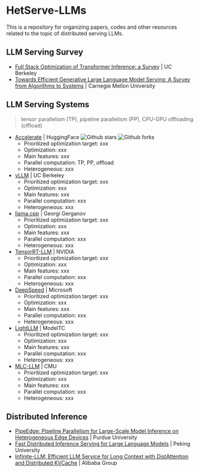 # HetServe-LLMs
This is a repository for organizing papers, codes and other resources related to the topic of distributed serving LLMs.

## LLM Serving Survey
- [Full Stack Optimization of Transformer Inference: a Survey](https://arxiv.org/abs/2302.14017) | UC Berkeley
- [Towards Efficient Generative Large Language Model Serving: A Survey from Algorithms to Systems](https://arxiv.org/pdf/2312.15234) | Carnegie Mellon University

## LLM Serving Systems
> tensor parallelism (TP), pipeline parallelism (PP), CPU-GPU offloading (offload)

- [Accelerate](https://github.com/huggingface/accelerate) | HuggingFace ![Github stars](https://img.shields.io/github/stars/huggingface/accelerate.svg) ![Github forks](https://img.shields.io/github/forks/huggingface/accelerate.svg)
  - Prioritized optimization target: xxx
  - Optimization: xxx
  - Main features: xxx
  - Parallel computation: TP, PP, offload
  - Heterogeneous: xxx 
- [vLLM](https://github.com/vllm-project/vllm) | UC Berkeley
  - Prioritized optimization target: xxx
  - Optimization: xxx
  - Main features: xxx
  - Parallel computation: xxx
  - Heterogeneous: xxx 
- [llama.cpp](https://github.com/ggerganov/llama.cpp) | Georgi Gerganov
  - Prioritized optimization target: xxx
  - Optimization: xxx
  - Main features: xxx
  - Parallel computation: xxx
  - Heterogeneous: xxx 
- [TensorRT-LLM](https://github.com/NVIDIA/TensorRT-LLM) | NVIDIA
  - Prioritized optimization target: xxx
  - Optimization: xxx
  - Main features: xxx
  - Parallel computation: xxx
  - Heterogeneous: xxx 
- [DeepSpeed](https://github.com/microsoft/DeepSpeed) | Microsoft
  - Prioritized optimization target: xxx
  - Optimization: xxx
  - Main features: xxx
  - Parallel computation: xxx
  - Heterogeneous: xxx 
- [LightLLM](https://github.com/ModelTC/lightllm) | ModelTC
  - Prioritized optimization target: xxx
  - Optimization: xxx
  - Main features: xxx
  - Parallel computation: xxx
  - Heterogeneous: xxx 
- [MLC-LLM](https://github.com/mlc-ai/mlc-llm) | CMU
  - Prioritized optimization target: xxx
  - Optimization: xxx
  - Main features: xxx
  - Parallel computation: xxx
  - Heterogeneous: xxx 

## Distributed Inference
- [PipeEdge: Pipeline Parallelism for Large-Scale Model Inference on Heterogeneous Edge Devices](https://github.com/usc-isi/PipeEdge) | Purdue University
- [Fast Distributed Inference Serving for Large Language Models](https://arxiv.org/abs/2305.05920) | Peking University
- [Infinite-LLM: Efficient LLM Service for Long Context with DistAttention and Distributed KVCache](https://arxiv.org/abs/2401.02669) | Alibaba Group
